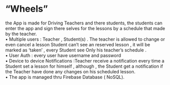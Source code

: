 <h1>“Wheels” </h1>

 the App is made for Driving Teachers and there students, the students can enter the app and sign there selves for the lessons by a schedule that made by the teacher.
 <br>
•	 Multiple users : Teacher , Student(s) . The teacher is allowed to change or even cancel a lesson  Student can’t see an reserved lesson , it will be marked as ‘taken’ , every Student see Only his teacher’s schedule .
<br>
•	 User Auth : every user have username and password 
<br>
•	 Device to device Notifications :Teacher receive a notification every time a Student set a lesson for himself , although , the Student get a notification if the Teacher have done any changes on his scheduled lesson.
<br>
•	 The app is managed thru Firebase Database ( NoSQL). 
